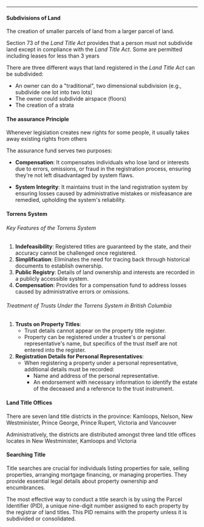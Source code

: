 ***
#### Subdivisions of Land
The creation of smaller parcels of land from a larger parcel of land.

Section 73 of the *Land Title Act* provides that a person must not subdivide land except in compliance with the *Land Title Act*.
Some are permitted including leases for less than 3 years

There are three different ways that land registered in the *Land Title Act* can be subdivided:
* An owner can do a "traditional", two dimensional subdivision (e.g., subdivide one lot into two lots)
* The owner could subdivide airspace (floors)
* The creation of a strata

#### The assurance Principle
Whenever legislation creates new rights for some people, it usually takes away existing rights from others

The assurance fund serves two purposes:
* **Compensation**: It compensates individuals who lose land or interests due to errors, omissions, or fraud in the registration process, ensuring they're not left disadvantaged by system flaws.
- **System Integrity**: It maintains trust in the land registration system by ensuring losses caused by administrative mistakes or misfeasance are remedied, upholding the system's reliability.

#### Torrens System
###### Key Features of the Torrens System
1. **Indefeasibility**: Registered titles are guaranteed by the state, and their accuracy cannot be challenged once registered.
2. **Simplification**: Eliminates the need for tracing back through historical documents to establish ownership.
3. **Public Registry**: Details of land ownership and interests are recorded in a publicly accessible system.
4. **Compensation**: Provides for a compensation fund to address losses caused by administrative errors or omissions.

###### Treatment of Trusts Under the Torrens System in British Columbia
1. **Trusts on Property Titles**:
    - Trust details cannot appear on the property title register.
    - Property can be registered under a trustee's or personal representative's name, but specifics of the trust itself are not entered into the register.
2. **Registration Details for Personal Representatives**:
    - When registering a property under a personal representative, additional details must be recorded:
        - Name and address of the personal representative.
        - An endorsement with necessary information to identify the estate of the deceased and a reference to the trust instrument.
#### Land Title Offices
There are seven land title districts in the province: Kamloops, Nelson, New Westminister, Prince George, Prince Rupert, Victoria and Vancouver

Administratively, the districts are distributed amongst three land title offices locates in New Westminister, Kamloops and Victoria


#### Searching Title
Title searches are crucial for individuals listing properties for sale, selling properties, arranging mortgage financing, or managing properties. They provide essential legal details about property ownership and encumbrances.

The most effective way to conduct a title search is by using the Parcel Identifier (PID), a unique nine-digit number assigned to each property by the registrar of land titles. This PID remains with the property unless it is subdivided or consolidated. 